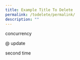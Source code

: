```yaml
---
title: Example Title To Delete
permalink: /todelete/permalink/
description: ""
---
```

concurrency

@ update

second time